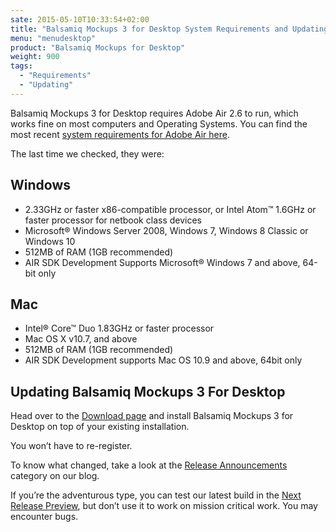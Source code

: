 ```yaml
---
sate: 2015-05-10T10:33:54+02:00
title: "Balsamiq Mockups 3 for Desktop System Requirements and Updating"
menu: "menudesktop"
product: "Balsamiq Mockups for Desktop"
weight: 900
tags:
  - "Requirements"
  - "Updating"
---
```

Balsamiq Mockups 3 for Desktop requires Adobe Air 2.6 to run, which works fine on most computers and Operating Systems. You can find the most recent [system requirements for Adobe Air here](http://www.adobe.com/products/air/tech-specs.html).

The last time we checked, they were:

## Windows

* 2.33GHz or faster x86-compatible processor, or Intel Atom™ 1.6GHz or faster processor for netbook class devices
* Microsoft® Windows Server 2008, Windows 7, Windows 8 Classic or Windows 10
* 512MB of RAM (1GB recommended)
* AIR SDK Development Supports Microsoft® Windows 7 and above, 64-bit only

## Mac

* Intel® Core™ Duo 1.83GHz or faster processor
* Mac OS X v10.7, and above
* 512MB of RAM (1GB recommended)
* AIR SDK Development supports Mac OS 10.9 and above, 64bit only

## Updating Balsamiq Mockups 3 For Desktop

Head over to the [Download page](https://balsamiq.com/download) and install Balsamiq Mockups 3 for Desktop on top of your existing installation.

You won’t have to re-register.

To know what changed, take a look at the [Release Announcements](https://blog.balsamiq.com/category/release-notes/) category on our blog.

If you’re the adventurous type, you can test our latest build in the [Next Release Preview](https://balsamiq.com/download/next/), but don’t use it to work on mission critical work. You may encounter bugs.
